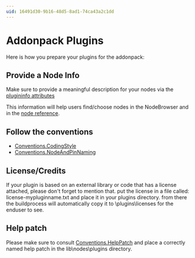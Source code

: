```yaml
---
uid: 16491d30-9b16-48d5-8ad1-74ca43a2c1dd
---
```


# Addonpack Plugins
Here is how you prepare your plugins for the addonpack:  

## Provide a Node Info
Make sure to provide a meaningful description for your nodes via the [plugininfo attributes](xref:29a92e37-7494-441d-93f7-36beeb1a0f2e)  

This information will help users find/choose nodes in the NodeBrowser and in the [node reference](https://vvvv.org/documentation/node-reference).  

## Follow the conventions
* [Conventions.CodingStyle](xref:dfa9f04a-bfbb-41b9-b475-36031d9085ed)  
* [Conventions.NodeAndPinNaming](xref:db8592a2-03c3-4e8c-a540-d11df5e83078)  

## License/Credits
If your plugin is based on an external library or code that has a license attached, please don't forget to mention that. put the license in a file called:  
 license-mypluginname.txt 
and place it in your plugins directory. from there the buildprocess will automatically copy it to \plugins\licenses for the enduser to see.  

## Help patch
Please make sure to consult [Conventions.HelpPatch](xref:07824e2d-da59-4df0-9f49-a143dc0f7625) and place a correctly named help patch in the lib\nodes\plugins directory.   

